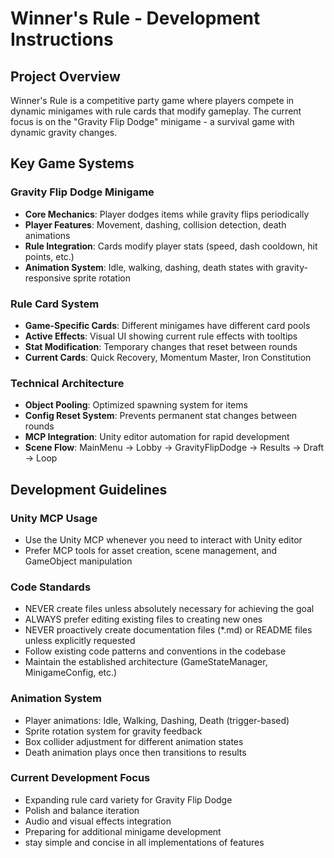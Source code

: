 # Winner's Rule - Development Instructions

## Project Overview
Winner's Rule is a competitive party game where players compete in dynamic minigames with rule cards that modify gameplay. The current focus is on the "Gravity Flip Dodge" minigame - a survival game with dynamic gravity changes.

## Key Game Systems

### Gravity Flip Dodge Minigame
- **Core Mechanics**: Player dodges items while gravity flips periodically
- **Player Features**: Movement, dashing, collision detection, death animations
- **Rule Integration**: Cards modify player stats (speed, dash cooldown, hit points, etc.)
- **Animation System**: Idle, walking, dashing, death states with gravity-responsive sprite rotation

### Rule Card System  
- **Game-Specific Cards**: Different minigames have different card pools
- **Active Effects**: Visual UI showing current rule effects with tooltips
- **Stat Modification**: Temporary changes that reset between rounds
- **Current Cards**: Quick Recovery, Momentum Master, Iron Constitution

### Technical Architecture
- **Object Pooling**: Optimized spawning system for items
- **Config Reset System**: Prevents permanent stat changes between rounds  
- **MCP Integration**: Unity editor automation for rapid development
- **Scene Flow**: MainMenu → Lobby → GravityFlipDodge → Results → Draft → Loop

## Development Guidelines

### Unity MCP Usage
- Use the Unity MCP whenever you need to interact with Unity editor
- Prefer MCP tools for asset creation, scene management, and GameObject manipulation

### Code Standards
- NEVER create files unless absolutely necessary for achieving the goal
- ALWAYS prefer editing existing files to creating new ones  
- NEVER proactively create documentation files (*.md) or README files unless explicitly requested
- Follow existing code patterns and conventions in the codebase
- Maintain the established architecture (GameStateManager, MinigameConfig, etc.)

### Animation System
- Player animations: Idle, Walking, Dashing, Death (trigger-based)
- Sprite rotation system for gravity feedback
- Box collider adjustment for different animation states
- Death animation plays once then transitions to results

### Current Development Focus
- Expanding rule card variety for Gravity Flip Dodge
- Polish and balance iteration
- Audio and visual effects integration
- Preparing for additional minigame development
- stay simple and concise in all implementations of features
